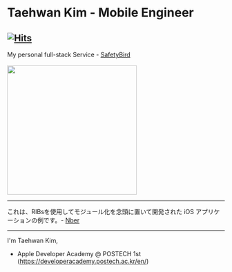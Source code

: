 # Taehwan Kim - Mobile Engineer
[![Hits](https://hits.seeyoufarm.com/api/count/incr/badge.svg?url=https%3A%2F%2Fgithub.com%2Fobtusa07%2Fhit-counter&count_bg=%2379C83D&title_bg=%23555555&icon=&icon_color=%23E7E7E7&title=hits&edge_flat=false)](https://hits.seeyoufarm.com)
---

My personal full-stack Service - [SafetyBird](https://apps.apple.com/app/id6741737069)  
<br>
<img src="https://github.com/user-attachments/assets/7dba219a-8a2e-49a4-8dfe-2a39b995ad5f" width="300">
<!-- ![ja-page1@3x](https://github.com/user-attachments/assets/7dba219a-8a2e-49a4-8dfe-2a39b995ad5f) -->

---

これは、RIBsを使用してモジュール化を念頭に置いて開発された iOS アプリケーションの例です。- [Nber](https://github.com/obtusa07/Nber)

---

I'm Taehwan Kim,

- Apple Developer Academy @ POSTECH 1st (https://developeracademy.postech.ac.kr/en/)

<!--- Portfolio (https://drive.google.com/file/d/1UfjL-yhIu1LjHCO92gKXBnjv16a6R6P0/view) （日本語） -->
